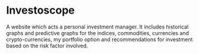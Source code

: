 # Investoscope
A website which acts a personal investment manager. It includes historical graphs and predictive graphs for the indices, commodities, currencies and crypto-currencies, my portfolio option and recommendations for investment based on the risk factor involved.
